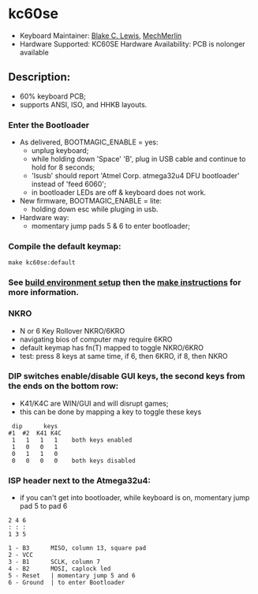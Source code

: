 # kc60se

* Keyboard Maintainer: [Blake C. Lewis](https://github.com/BlakeCLewis), [MechMerlin](https://www.github.com/mechmerlin)
* Hardware Supported: KC60SE
Hardware Availability: PCB is nolonger available

## Description:
  * 60% keyboard PCB;
  * supports ANSI, ISO, and HHKB layouts.


### Enter the Bootloader
  * As delivered, BOOTMAGIC_ENABLE = yes:
    * unplug keyboard;
    * while holding down 'Space' 'B', plug in USB cable and continue to hold for 8 seconds;
    * 'lsusb' should report 'Atmel Corp. atmega32u4 DFU bootloader' instead of 'feed 6060';
    * in bootloader LEDs are off &amp; keyboard does not work.
  * New firmware, BOOTMAGIC_ENABLE = lite:
    * holding down esc while pluging in usb.
  * Hardware way: 
    * momentary jump pads 5 &amp; 6 to enter bootloader;

### Compile the default keymap:
    make kc60se:default

### See [build environment setup](https://docs.qmk.fm/#/getting_started_build_tools) then the [make instructions](https://docs.qmk.fm/#/getting_started_make_guide) for more information.

### NKRO
  * N or 6 Key Rollover NKRO/6KRO
  * navigating bios of computer may require 6KRO
  * default keymap has fn(T) mapped to toggle NKRO/6KRO
  * test: press 8 keys at same time, if 6, then 6KRO, if 8, then NKRO

### DIP switches enable/disable GUI keys, the second keys from the ends on the bottom row:
  * K41/K4C are WIN/GUI and will disrupt games;
  * this can be done by mapping a key to toggle these keys

 ```
  dip      keys
 #1  #2  K41 K4C
  1   1   1   1    both keys enabled
  1   0   0   1
  0   1   1   0
  0   0   0   0    both keys disabled
  ```
### ISP header next to the Atmega32u4:
  * if you can't get into bootloader, while keyboard is on, momentary jump pad 5 to pad 6

  ```
  2 4 6
  : : :
  1 3 5
  ```
  ```
  1 - B3      MISO, column 13, square pad
  2 - VCC
  3 - B1      SCLK, column 7
  4 - B2      MOSI, caplock led
  5 - Reset   | momentary jump 5 and 6
  6 - Ground  | to enter Bootloader
  ```
